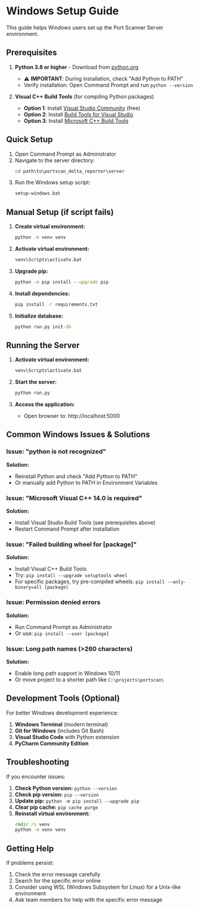 # Windows Setup Guide

This guide helps Windows users set up the Port Scanner Server environment.

## Prerequisites

1. **Python 3.8 or higher** - Download from [python.org](https://python.org)

   - ⚠️ **IMPORTANT**: During installation, check "Add Python to PATH"
   - Verify installation: Open Command Prompt and run `python --version`

2. **Visual C++ Build Tools** (for compiling Python packages)
   - **Option 1**: Install [Visual Studio Community](https://visualstudio.microsoft.com/vs/community/) (free)
   - **Option 2**: Install [Build Tools for Visual Studio](https://visualstudio.microsoft.com/downloads/#build-tools-for-visual-studio-2022)
   - **Option 3**: Install [Microsoft C++ Build Tools](https://visualstudio.microsoft.com/visual-cpp-build-tools/)

## Quick Setup

1. Open Command Prompt as Administrator
2. Navigate to the server directory:
   ```cmd
   cd path\to\portscan_delta_reporter\server
   ```
3. Run the Windows setup script:
   ```cmd
   setup-windows.bat
   ```

## Manual Setup (if script fails)

1. **Create virtual environment:**

   ```cmd
   python -m venv venv
   ```

2. **Activate virtual environment:**

   ```cmd
   venv\Scripts\activate.bat
   ```

3. **Upgrade pip:**

   ```cmd
   python -m pip install --upgrade pip
   ```

4. **Install dependencies:**

   ```cmd
   pip install -r requirements.txt
   ```

5. **Initialize database:**
   ```cmd
   python run.py init-db
   ```

## Running the Server

1. **Activate virtual environment:**

   ```cmd
   venv\Scripts\activate.bat
   ```

2. **Start the server:**

   ```cmd
   python run.py
   ```

3. **Access the application:**
   - Open browser to: http://localhost:5000

## Common Windows Issues & Solutions

### Issue: "python is not recognized"

**Solution:**

- Reinstall Python and check "Add Python to PATH"
- Or manually add Python to PATH in Environment Variables

### Issue: "Microsoft Visual C++ 14.0 is required"

**Solution:**

- Install Visual Studio Build Tools (see prerequisites above)
- Restart Command Prompt after installation

### Issue: "Failed building wheel for [package]"

**Solution:**

- Install Visual C++ Build Tools
- Try: `pip install --upgrade setuptools wheel`
- For specific packages, try pre-compiled wheels: `pip install --only-binary=all [package]`

### Issue: Permission denied errors

**Solution:**

- Run Command Prompt as Administrator
- Or use: `pip install --user [package]`

### Issue: Long path names (>260 characters)

**Solution:**

- Enable long path support in Windows 10/11
- Or move project to a shorter path like `C:\projects\portscan\`

## Development Tools (Optional)

For better Windows development experience:

1. **Windows Terminal** (modern terminal)
2. **Git for Windows** (includes Git Bash)
3. **Visual Studio Code** with Python extension
4. **PyCharm Community Edition**

## Troubleshooting

If you encounter issues:

1. **Check Python version:** `python --version`
2. **Check pip version:** `pip --version`
3. **Update pip:** `python -m pip install --upgrade pip`
4. **Clear pip cache:** `pip cache purge`
5. **Reinstall virtual environment:**
   ```cmd
   rmdir /s venv
   python -m venv venv
   ```

## Getting Help

If problems persist:

1. Check the error message carefully
2. Search for the specific error online
3. Consider using WSL (Windows Subsystem for Linux) for a Unix-like environment
4. Ask team members for help with the specific error message
